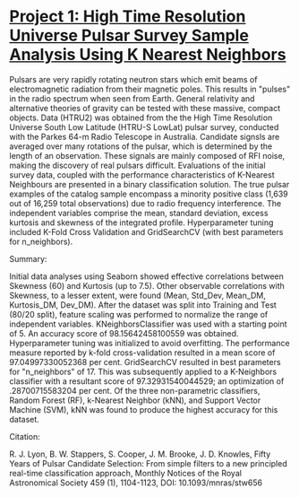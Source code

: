 # [Project 1: High Time Resolution Universe Pulsar Survey Sample Analysis Using K Nearest Neighbors](https://github.com/dantrez/dantrez_projects/blob/main/High%20Time%20Resolution%20Universe%20Pulsar%20Survey%20Sample%20Analysis%20Using%20K-Nearest%20Neighbors.ipynb)
  Pulsars are very rapidly rotating neutron stars which emit beams of electromagnetic radiation from their magnetic poles. This results in "pulses" in the radio spectrum when seen from Earth. General relativity and alternative theories of gravity can be tested with these massive, compact objects. 
  Data (HTRU2) was obtained from the the High Time Resolution Universe South Low Latitude (HTRU-S LowLat) pulsar survey, conducted with the Parkes 64-m Radio Telescope in Australia. Candidate signsls are averaged over many rotations of the pulsar, which is determined by the length of an observation. These signals are mainly composed of RFI noise, making the discovery of real pulsars difficult. 
  Evaluations of the initial survey data, coupled with the performance characteristics of K-Nearest Neighbours are presented in a binary classification solution. The true pulsar examples of the catalog sample encompass a minority positive class (1,639 out of 16,259 total observations) due to radio frequency interference. The independent variables comprise the mean, standard deviation, excess kurtosis and skewness of the integrated profile. Hyperparameter tuning included K-Fold Cross Validation and GridSearchCV (with best parameters for n_neighbors). 

Summary:

  Initial data analyses using Seaborn showed effective correlations between Skewness (60) and Kurtosis (up to 7.5). Other observable correlations with Skewness, to a lesser extent, were found (Mean, Std_Dev, Mean_DM, Kurtosis_DM, Dev_DM). 
  After the dataset was split into Training and Test (80/20 split), feature scaling was performed to normalize the range of independent variables. 
KNeighborsClassifier was used with a starting point of 5. An accuracy score of 98.15642458100559 was obtained.
Hyperparameter tuning was initialized to avoid overfitting. The performance measure reported by k-fold cross-validation resulted in a mean score of 97.04997330052368 per cent. 
GridSearchCV resulted in best parameters for "n_neighbors" of 17. This was subsequently applied to a K-Neighbors classifier with a resultant score of 97.32931540044529; an optimization of .28700715583204 per cent. 
  Of the  three non-parametric classifiers, Random Forest (RF), k-Nearest Neighbor (kNN), and Support Vector Machine (SVM), kNN was found to produce the highest accuracy for this dataset. 

Citation:

R. J. Lyon, B. W. Stappers, S. Cooper, J. M. Brooke, J. D. Knowles, Fifty Years of Pulsar Candidate Selection: From simple filters to a new principled real-time classification approach, Monthly Notices of the Royal Astronomical Society 459 (1), 1104-1123, DOI: 10.1093/mnras/stw656 
